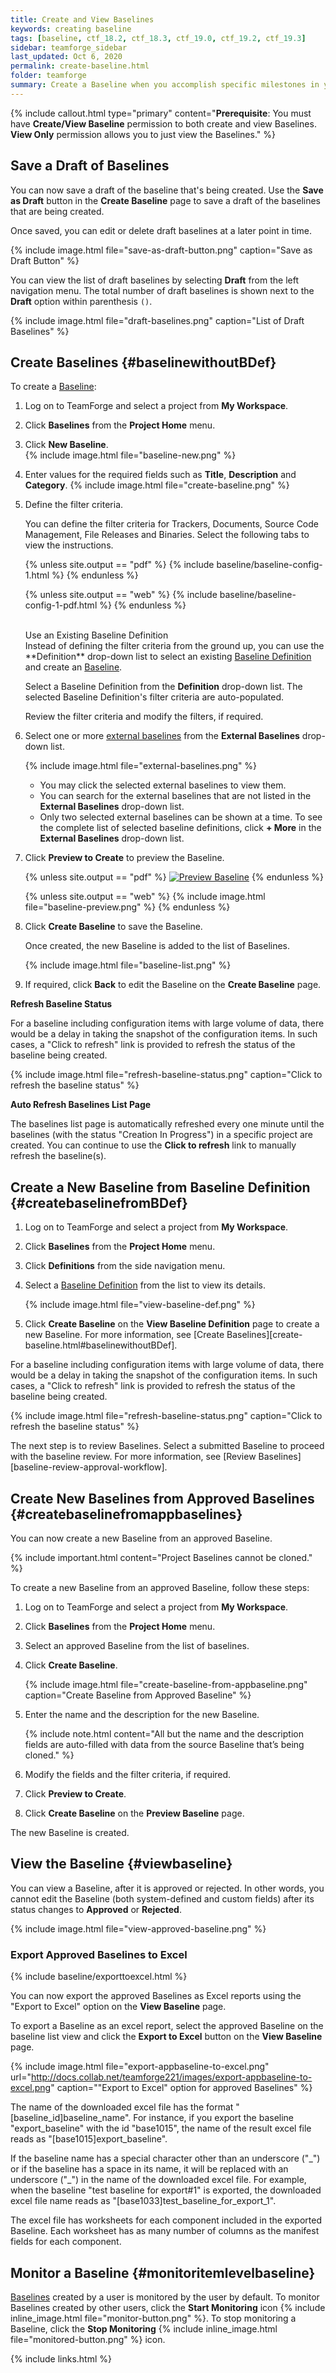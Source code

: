 ```yaml
---
title: Create and View Baselines
keywords: creating baseline
tags: [baseline, ctf_18.2, ctf_18.3, ctf_19.0, ctf_19.2, ctf_19.3]
sidebar: teamforge_sidebar
last_updated: Oct 6, 2020
permalink: create-baseline.html
folder: teamforge
summary: Create a Baseline when you accomplish specific milestones in your project or when you release or deliver a product. You can create a Baseline from either a Baseline Definition or from the ground up.
---
```


{% include callout.html type="primary" content="**Prerequisite**: You must have **Create/View Baseline** permission to both create and view Baselines. **View Only** permission allows you to just view the Baselines." %}


## Save a Draft of Baselines

You can now save a draft of the baseline that's being created. Use the **Save as Draft** button in the **Create Baseline** page to save a draft of the baselines that are being created. 

Once saved, you can edit or delete draft baselines at a later point in time.

{% include image.html file="save-as-draft-button.png" caption="Save as Draft Button" %}

You can view the list of draft baselines by selecting **Draft** from the left navigation menu. The total number of draft baselines is shown next to the **Draft** option within parenthesis `()`.

{% include image.html file="draft-baselines.png" caption="List of Draft Baselines" %}

## Create Baselines {#baselinewithoutBDef}

To create a <a href="#" data-toggle="tooltip" data-original-title="{{site.data.glossary.baseline}}">Baseline</a>:

1. Log on to TeamForge and select a project from **My Workspace**.
2. Click **Baselines** from the **Project Home** menu.
3. Click **New Baseline**.   
   {% include image.html file="baseline-new.png" %}
4. Enter values for the required fields such as **Title**, **Description** and **Category**.
   {% include image.html file="create-baseline.png" %}
5. Define the filter criteria.

   You can define the filter criteria for Trackers, Documents, Source Code Management, File Releases and Binaries. Select the following tabs to view the instructions.

   {% unless site.output == "pdf" %}
   {% include baseline/baseline-config-1.html %}
   {% endunless %}

   {% unless site.output == "web" %}
   {% include baseline/baseline-config-1-pdf.html %}
   {% endunless %}    

   <br>
   <div class="panel panel-info">
   <div class="panel-heading">Use an Existing Baseline Definition</div>
   <div class="panel-body" markdown="1">
   Instead of defining the filter criteria from the ground up, you can use the **Definition** drop-down list to select an existing <a href="#" data-toggle="tooltip" data-original-title="{{site.data.glossary.baseline_definition}}">Baseline Definition</a> and create an <a href="#" data-toggle="tooltip" data-original-title="{{site.data.glossary.baseline}}">Baseline</a>. 

   Select a Baseline Definition from the **Definition** drop-down list. The selected Baseline Definition's filter criteria are auto-populated.

   Review the filter criteria and modify the filters, if required.
   </div>
   </div>

6. Select one or more <a href="#" data-toggle="tooltip" data-original-title="{{site.data.glossary.external_baselines}}">external baselines</a> from the **External Baselines** drop-down list.

   {% include image.html file="external-baselines.png" %}

   * You may click the selected external baselines to view them.
   * You can search for the external baselines that are not listed in the **External Baselines** drop-down list.
   * Only two selected external baselines can be shown at a time. To see the complete list of selected baseline definitions, click **+ More** in the **External Baselines** drop-down list.
   
7. Click **Preview to Create** to preview the Baseline. 

   <!-- Use this for web output -->
   {% unless site.output == "pdf" %}
   [![Preview Baseline](images/baseline-preview.png)](images/baseline-preview.png)
   {% endunless %}

   <!-- Use this for pdf output -->
   {% unless site.output == "web" %}
   {% include image.html file="baseline-preview.png" %}
   {% endunless %}

8. Click **Create Baseline** to save the Baseline.

   Once created, the new Baseline is added to the list of Baselines.

   {% include image.html file="baseline-list.png" %}
   
9. If required, click **Back** to edit the Baseline on the **Create Baseline** page.


**Refresh Baseline Status**

For a baseline including configuration items with large volume of data, there would be a delay in taking the snapshot of the configuration items. In such cases, a "Click to refresh" link is provided to refresh the status of the baseline being created.

{% include image.html file="refresh-baseline-status.png" caption="Click to refresh the baseline status" %}

**Auto Refresh Baselines List Page**

The baselines list page is automatically refreshed every one minute until the baselines (with the status "Creation In Progress") in a specific project are created. You can continue to use the **Click to refresh** link to manually refresh the baseline(s).

## Create a New Baseline from Baseline Definition {#createbaselinefromBDef}

1. Log on to TeamForge and select a project from **My Workspace**.

2. Click **Baselines** from the **Project Home** menu. 

3. Click **Definitions** from the side navigation menu.

4. Select a <a href="#" data-toggle="tooltip" data-original-title="{{site.data.glossary.baseline_definition}}">Baseline Definition</a> from the list to view its details.

   {% include image.html file="view-baseline-def.png" %}

5. Click **Create Baseline** on the **View Baseline Definition** page to create a new Baseline. For more information, see [Create Baselines][create-baseline.html#baselinewithoutBDef].

For a baseline including configuration items with large volume of data, there would be a delay in taking the snapshot of the configuration items. In such cases, a "Click to refresh" link is provided to refresh the status of the baseline being created.

{% include image.html file="refresh-baseline-status.png" caption="Click to refresh the baseline status" %}

The next step is to review Baselines. Select a submitted Baseline to proceed with the baseline review. For more information, see [Review Baselines][baseline-review-approval-workflow].

## Create New Baselines from Approved Baselines {#createbaselinefromappbaselines}

You can now create a new Baseline from an approved Baseline.  

{% include important.html content="Project Baselines cannot be cloned." %}

To create a new Baseline from an approved Baseline, follow these steps:

1. Log on to TeamForge and select a project from **My Workspace**.

2. Click **Baselines** from the **Project Home** menu. 

3. Select an approved Baseline from the list of baselines.

4. Click **Create Baseline**. 

   {% include image.html file="create-baseline-from-appbaseline.png" caption="Create Baseline from Approved Baseline" %}

5. Enter the name and the description for the new Baseline.

   {% include note.html content="All but the name and the description fields are auto-filled with data from the source Baseline that’s being cloned." %}

6. Modify the fields and the filter criteria, if required.

7. Click **Preview to Create**.

8. Click **Create Baseline** on the **Preview Baseline** page.

The new Baseline is created.

## View the Baseline {#viewbaseline}

You can view a Baseline, after it is approved or rejected. In other words, you cannot edit the Baseline (both system-defined and custom fields) after its status changes to **Approved** or **Rejected**.

{% include image.html file="view-approved-baseline.png" %}

<!--artf390774 - TeamForge 19.3-->
### Export Approved Baselines to Excel

{% include baseline/exporttoexcel.html %}  

You can now export the approved Baselines as Excel reports using the "Export to Excel" option on the **View Baseline** page. 

To export a Baseline as an excel report, select the approved Baseline on the baseline list view and click the **Export to Excel** button on the **View Baseline** page.

{% include image.html file="export-appbaseline-to-excel.png" url="http://docs.collab.net/teamforge221/images/export-appbaseline-to-excel.png" caption="\"Export to Excel\" option for approved Baselines" %}

The name of the downloaded excel file has the format "[baseline_id]baseline_name". For instance, if you export the baseline "export_baseline" with the id "base1015", the name of the result excel file reads as "[base1015]export_baseline".

If the baseline name has a special character other than an underscore ("\_") or if the baseline has a space in its name, it will be replaced with an underscore ("\_") in the name of the downloaded excel file. For example, when the baseline "test baseline for export#1" is exported, the downloaded excel file name reads as "[base1033]test_baseline_for_export_1". 

The excel file has worksheets for each component included in the exported Baseline. Each worksheet has as many number of columns as the manifest fields for each component.
<!--artf390774 - TeamForge 19.3-->

## Monitor a Baseline {#monitoritemlevelbaseline}

<a href="#" data-toggle="tooltip" data-original-title="{{site.data.glossary.baseline}}">Baselines</a> created by a user is monitored by the user by default. To monitor Baselines created by other users, click the **Start Monitoring** icon {% include inline_image.html file="monitor-button.png" %}. To stop monitoring a Baseline, click the **Stop Monitoring** {% include inline_image.html file="monitored-button.png" %} icon.


{% include links.html %}

